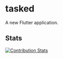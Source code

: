 # tasked

A new Flutter application.

## Stats

[![Contribution Stats](https://github-contribution-stats.vercel.app/api/?username=dreamerminsk)](https://github.com/dreamerminsk/github-contribution-stats/)
